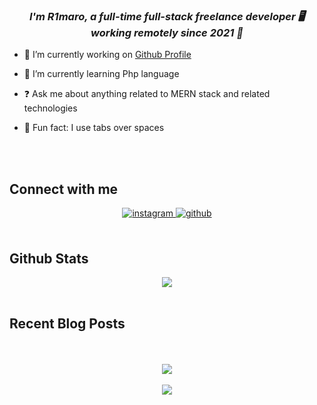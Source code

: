 ### ***<div align="center">I'm R1maro, a full-time full-stack freelance developer 🖥️ working remotely since 2021 🚀</div>***  
  

- 🔫 I’m currently working on [Github Profile](https://https://github.com/R1maro)  
  

- 🌱 I’m currently learning Php language  
  

- ❓ Ask me about anything related to MERN stack and related technologies  
  

- 👿 Fun fact: I use tabs over spaces  
  

<br/>  

<br/>  


## Connect with me  
<div align="center">
<a href="https://instagram.com/_amiirhm" target="_blank">
<img src=https://img.shields.io/badge/instagram-%23000000.svg?&style=for-the-badge&logo=instagram&logoColor=white alt=instagram style="margin-bottom: 5px;" />
</a>
<a href="https://github.com/R1maro" target="_blank">
<img src=https://img.shields.io/badge/github-%2324292e.svg?&style=for-the-badge&logo=github&logoColor=white alt=github style="margin-bottom: 5px;" />
</a>  
</div>  
  

<br/>  


## Github Stats  
<div align="center"><img src="https://github-readme-stats.vercel.app/api?username=R1maro&show_icons=true&count_private=true&hide_border=true" align="center" /></div>  

<br/>  


## Recent Blog Posts  
  

<br/>  

  

<br/>  

<div align="center">
<img src="https://komarev.com/ghpvc/?username=R1maro&&style=flat-square" align="center" />
</div>  
  

<br/>  

<div align="center">
            <a href="https://www.buymeacoffee.com/R1maro" target="_blank" style="display: inline-block;">
                <img
                    src="https://img.shields.io/badge/Donate-Buy%20Me%20A%20Coffee-orange.svg?style=flat-square&logo=buymeacoffee" 
                    align="center"
                />
            </a></div>
<br />

